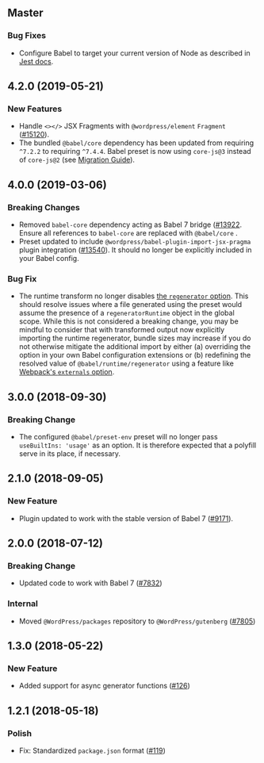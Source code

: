 ## Master

### Bug Fixes

- Configure Babel to target your current version of Node as described in [Jest docs](https://jestjs.io/docs/en/getting-started#using-babel).

## 4.2.0 (2019-05-21)

### New Features

- Handle `<></>` JSX Fragments with `@wordpress/element` `Fragment` ([#15120](https://github.com/WordPress/gutenberg/pull/15120)).
- The bundled `@babel/core` dependency has been updated from requiring `^7.2.2` to requiring `^7.4.4`. Babel preset is now using `core-js@3` instead of `core-js@2` (see [Migration Guide](https://babeljs.io/blog/2019/03/19/7.4.0#migration-from-core-js-2)).

## 4.0.0 (2019-03-06)

### Breaking Changes

- Removed `babel-core` dependency acting as Babel 7 bridge ([#13922](https://github.com/WordPress/gutenberg/pull/13922). Ensure all references to `babel-core` are replaced with `@babel/core` .
- Preset updated to include `@wordpress/babel-plugin-import-jsx-pragma` plugin integration ([#13540](https://github.com/WordPress/gutenberg/pull/13540)). It should no longer be explicitly included in your Babel config.

### Bug Fix

- The runtime transform no longer disables [the `regenerator` option](https://babeljs.io/docs/en/babel-plugin-transform-runtime#regenerator). This should resolve issues where a file generated using the preset would assume the presence of a `regeneratorRuntime` object in the global scope. While this is not considered a breaking change, you may be mindful to consider that with transformed output now explicitly importing the runtime regenerator, bundle sizes may increase if you do not otherwise mitigate the additional import by either (a) overriding the option in your own Babel configuration extensions or (b) redefining the resolved value of `@babel/runtime/regenerator` using a feature like [Webpack's `externals` option](https://webpack.js.org/configuration/externals/).

## 3.0.0 (2018-09-30)

### Breaking Change

- The configured `@babel/preset-env` preset will no longer pass `useBuiltIns: 'usage'` as an option. It is therefore expected that a polyfill serve in its place, if necessary.

## 2.1.0 (2018-09-05)

### New Feature

- Plugin updated to work with the stable version of Babel 7 ([#9171](https://github.com/WordPress/gutenberg/pull/9171)).

## 2.0.0 (2018-07-12)

### Breaking Change

- Updated code to work with Babel 7 ([#7832](https://github.com/WordPress/gutenberg/pull/7832))

### Internal

- Moved `@WordPress/packages` repository to `@WordPress/gutenberg` ([#7805](https://github.com/WordPress/gutenberg/pull/7805))

## 1.3.0 (2018-05-22)

### New Feature

- Added support for async generator functions ([#126](https://github.com/WordPress/packages/pull/126))

## 1.2.1 (2018-05-18)

### Polish

- Fix: Standardized `package.json` format  ([#119](https://github.com/WordPress/packages/pull/119))
